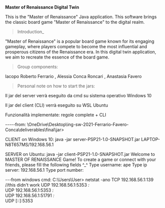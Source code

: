 **Master of Renaissance Digital Twin**

This is the "Master of Renaissance" Java application. This software brings the classic board game "Master of Renaissance" to the digital realm.


>Introduction_

"Master of Renaissance" is a popular board game known for its engaging gameplay, where players compete to become the most influential and prosperous citizens of the Renaissance era. In this digital twin application, we aim to recreate the essence of the board game.


>Group components:

Iacopo Roberto Ferrario , Alessia Conca Roncari , Anastasia Favero


>Personal note on how to start the jars:

Il jar del server verrà eseguito da cmd su sistema operativo Windows 10

Il jar del client (CLI) verrà eseguito su WSL Ubuntu

Funzionalità implementate: regole complete + CLI



-----from: \OneDrive\Desktop\ing-sw-2021-Ferrario-Favero-Conca\deliverables\final\jar>


CLIENT on Windows 10:
java -jar server-PSP21-1.0-SNAPSHOT.jar
LAPTOP-N8T657MS/192.168.56.1

SERVER on Ubuntu:
java -jar client-PSP21-1.0-SNAPSHOT.jar
Welcome to MASTER OF RENAISSANCE Game!
To create a game or connect with your friends, please fill the following fields ^_^
Type username: ape
Type ip server: 192.168.56.1
Type port number: 


---from windows cmd: C:\Users\User> netstat -ano
  TCP    192.168.56.1:139 //this didn't work
  UDP    192.168.56.1:5353      *:*                                 
  UDP    192.168.56.1:5353      *:*                                  
  UDP    192.168.56.1:51791     *:*                                  
  UDP    [::]:5353
